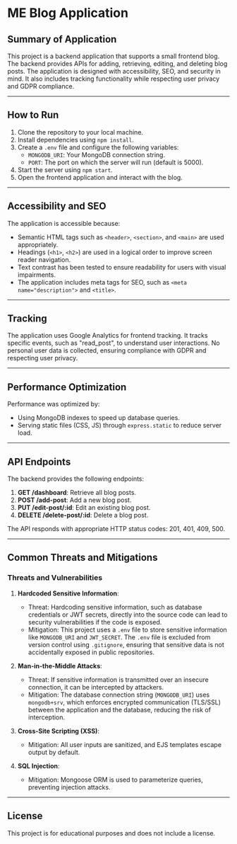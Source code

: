 # ME Blog Application

## Summary of Application
This project is a backend application that supports a small frontend blog. The backend provides APIs for adding, retrieving, editing, and deleting blog posts. The application is designed with accessibility, SEO, and security in mind. It also includes tracking functionality while respecting user privacy and GDPR compliance.

---

## How to Run
1. Clone the repository to your local machine.
2. Install dependencies using `npm install`.
3. Create a `.env` file and configure the following variables:
   - `MONGODB_URI`: Your MongoDB connection string.
   - `PORT`: The port on which the server will run (default is 5000).
4. Start the server using `npm start`.
5. Open the frontend application and interact with the blog.

---

## Accessibility and SEO
The application is accessible because:
- Semantic HTML tags such as `<header>`, `<section>`, and `<main>` are used appropriately.
- Headings (`<h1>`, `<h2>`) are used in a logical order to improve screen reader navigation.
- Text contrast has been tested to ensure readability for users with visual impairments.
- The application includes meta tags for SEO, such as `<meta name="description">` and `<title>`.

---

## Tracking
The application uses Google Analytics for frontend tracking. It tracks specific events, such as "read_post", to understand user interactions. No personal user data is collected, ensuring compliance with GDPR and respecting user privacy.

---

## Performance Optimization
Performance was optimized by:
- Using MongoDB indexes to speed up database queries.
- Serving static files (CSS, JS) through `express.static` to reduce server load.

---

## API Endpoints
The backend provides the following endpoints:
1. **GET /dashboard**: Retrieve all blog posts.
2. **POST /add-post**: Add a new blog post.
3. **PUT /edit-post/:id**: Edit an existing blog post.
4. **DELETE /delete-post/:id**: Delete a blog post.

The API responds with appropriate HTTP status codes: 201, 401, 409, 500.

---

## Common Threats and Mitigations
### Threats and Vulnerabilities

1. **Hardcoded Sensitive Information**:
   - Threat: Hardcoding sensitive information, such as database credentials or JWT secrets, directly into the source code can lead to security vulnerabilities if the code is exposed.
   - Mitigation: This project uses a `.env` file to store sensitive information like `MONGODB_URI` and `JWT_SECRET`. The `.env` file is excluded from version control using `.gitignore`, ensuring that sensitive data is not accidentally exposed in public repositories.

2. **Man-in-the-Middle Attacks**:
   - Threat: If sensitive information is transmitted over an insecure connection, it can be intercepted by attackers.
   - Mitigation: The database connection string (`MONGODB_URI`) uses `mongodb+srv`, which enforces encrypted communication (TLS/SSL) between the application and the database, reducing the risk of interception.
3. **Cross-Site Scripting (XSS)**:
   - Mitigation: All user inputs are sanitized, and EJS templates escape output by default.
4. **SQL Injection**:
   - Mitigation: Mongoose ORM is used to parameterize queries, preventing injection attacks.

---

## License
This project is for educational purposes and does not include a license.